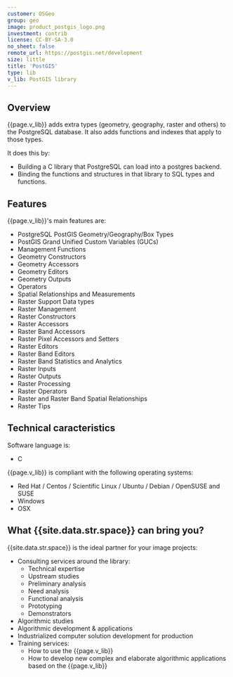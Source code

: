 ```yaml
---
customer: OSGeo
group: geo
image: product_postgis_logo.png
investment: contrib
license: CC-BY-SA-3.0
no_sheet: false
remote_url: https://postgis.net/development
size: little
title: 'PostGIS'
type: lib
v_lib: PostGIS library
---
```


Overview
--------

{{page.v_lib}} adds extra types (geometry, geography, raster and others) to the PostgreSQL database. 
It also adds functions and indexes that apply to those types. 

It does this by:
* Building a C library that PostgreSQL can load into a postgres backend.
* Binding the functions and structures in that library to SQL types and functions.

Features
--------

{{page.v_lib}}'s main features are:

* PostgreSQL PostGIS Geometry/Geography/Box Types
* PostGIS Grand Unified Custom Variables (GUCs)
* Management Functions
* Geometry Constructors
* Geometry Accessors
* Geometry Editors
* Geometry Outputs
* Operators
* Spatial Relationships and Measurements
* Raster Support Data types
* Raster Management
* Raster Constructors
* Raster Accessors
* Raster Band Accessors
* Raster Pixel Accessors and Setters
* Raster Editors
* Raster Band Editors
* Raster Band Statistics and Analytics
* Raster Inputs
* Raster Outputs
* Raster Processing
* Raster Operators
* Raster and Raster Band Spatial Relationships
* Raster Tips

Technical caracteristics
------------------------

Software language is:
* C

{{page.v_lib}} is compliant with the following operating systems:
* Red Hat / Centos / Scientific Linux / Ubuntu / Debian / OpenSUSE and SUSE
* Windows
* OSX


What {{site.data.str.space}} can bring you?
-----------------------------------------

{{site.data.str.space}} is the ideal partner for your image projects:
* Consulting services around the library:
	* Technical expertise
	* Upstream studies
	* Preliminary analysis
	* Need analysis
	* Functional analysis
	* Prototyping
	* Demonstrators
* Algorithmic studies
* Algorithmic development & applications
* Industrialized computer solution development for production
* Training services:
	* How to use the {{page.v_lib}}
	* How to develop new complex and elaborate algorithmic applications based on the {{page.v_lib}}
